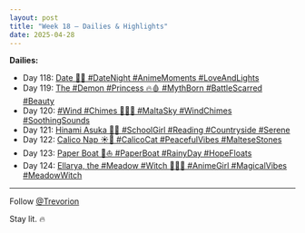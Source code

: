 ```yaml
---
layout: post
title: "Week 18 – Dailies & Highlights"
date: 2025-04-28
---
```


**Dailies:**
- Day 118: [Date 💖🌃 #DateNight #AnimeMoments #LoveAndLights](https://x.com/Trevorion/status/1916916045530775581)
- Day 119: [The #Demon #Princess 🔥🩸 #MythBorn #BattleScarred #Beauty](https://x.com/Trevorion/status/1917292982551580768)
- Day 120: [#Wind #Chimes 🎐🇲🇹 #MaltaSky #WindChimes #SoothingSounds](https://x.com/Trevorion/status/1917659614176268783)
- Day 121: [Hinami Asuka 🌳📖 #SchoolGirl #Reading #Countryside #Serene](https://x.com/Trevorion/status/1917924822778028297)
- Day 122: [Calico Nap ☀️🐾 #CalicoCat  #PeacefulVibes #MalteseStones](https://x.com/Trevorion/status/1918391047996006481)
- Day 123: [Paper Boat 📰⛵️ #PaperBoat #RainyDay #HopeFloats](https://x.com/Trevorion/status/1918745188995915848)
- Day 124: [Ellarya, the #Meadow #Witch 🌄🧙‍♀️ #AnimeGirl #MagicalVibes #MeadowWitch](https://x.com/Trevorion/status/1919136739584545258)

---
Follow [@Trevorion](https://x.com/Trevorion)

Stay lit. 🔥
